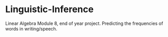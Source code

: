 # Linguistic-Inference
Linear Algebra Module 8, end of year project. 
Predicting the frequencies of words in writing/speech.
